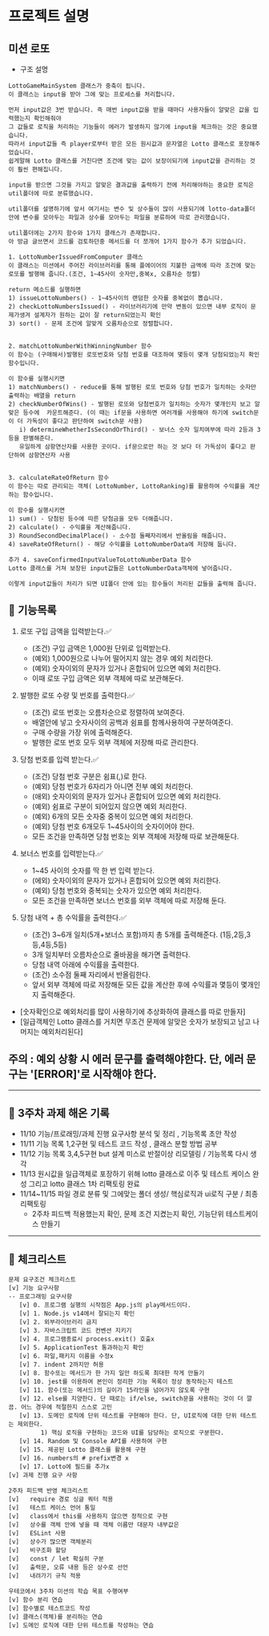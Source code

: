 # 프로젝트 설명

## 미션 로또

- 구조 설명

```
LottoGameMainSystem 클래스가 중축이 됩니다.
이 클래스는 input을 받아 그에 맞는 프로세스를 처리합니다.

먼저 input값은 3번 받습니다. 즉 매번 input값을 받을 때마다 사용자들이 알맞은 값을 입력했는지 확인해줘야
그 값들로 로직을 처리하는 기능들이 에러가 발생하지 않기에 input을 체크하는 것은 중요했습니다.
따라서 input값들 즉 player로부터 받은 모든 원시값과 문자열은 Lotto 클래스로 포장해주었습니다.
쉽게말해 Lotto 클래스를 거친다면 조건에 맞는 값이 보장이되기에 input값을 관리하는 것이 훨씬 편해집니다.

input을 받으면 그것을 가지고 알맞은 결과값을 출력하기 전에 처리해야하는 중요한 로직은 util폴더에 따로 분류했습니다.

util폴더를 설명하기에 앞서 여기서는 변수 및 상수들이 많이 사용되기에 lotto-data폴더 안에 변수를 모아두는 파일과 상수를 모아두는 파일을 분류하여 따로 관리했습니다.

util폴더에는 2가지 함수와 1가지 클래스가 존재합니다.
아 방금 글쓰면서 코드를 검토하던중 메서드를 더 쪼개어 1가지 함수가 추가 되었습니다.

1. LottoNumberIssuedFromComputer 클래스
이 클래스는 미션에서 주어진 라이브러리를 통해 플에이어의 지불한 금액에 따라 조건에 맞는  로또를 발행해 줍니다.(조건, 1~45사이 숫자만,중복x, 오름차순 정렬)

return 메소드를 실행하면
1) issueLottoNumbers() - 1~45사이의 랜덤한 숫자를 중복없이 뽑습니다.
2) checkLottoNumbersIssued() - 라이브러리기에 만약 변동이 있으면 내부 로직이 문제가생겨 설계자가 원하는 값이 잘 return되었는지 확인
3) sort() - 문제 조건에 알맞게 오름차순으로 정렬합니다.


2. matchLottoNumberWithWinningNumber 함수
이 함수는 (구매해서)발행된 로또번호와 당첨 번호를 대조하여 몇등이 몇개 당첨되었는지 확인 함수입니다.

이 함수를 실행시키면
1) matchNumbers() - reduce를 통해 발행된 로또 번호와 당첨 번호가 일치하는 숫자만 출력하는 배열을 return
2) checkNumberOfWins() - 발행된 로또와 당첨번호가 일치하는 숫자가 몇개인지 보고 알맞은 등수에  카운트해준다. (이 때는 if문을 사용하면 여러개를 사용해야 하기에 switch문이 더 가독성이 좋다고 판단하여 switch문 사용)
   i) determineWhetherIsSecondOrThird() - 보너스 숫자 일치여부에 따라 2등과 3등을 판별해준다.
   유일하게 삼항연산자를 사용한 곳이다. if문으로만 하는 것 보다 더 가독성이 좋다고 판단하여 삼항연산자 사용


3. calculateRateOfReturn 함수
이 함수는 따로 관리되는 객체( LottoNumber, LottoRanking)를 활용하여 수익률을 계산하는 함수입니다.

이 함수를 실행시키면
1) sum() - 당첨된 등수에 따른 당첨금을 모두 더해줍니다.
2) calculate() - 수익률을 계산해줍니다.
3) RoundSecondDecimalPlace() - 소수점 둘째자리에서 반올림을 해줍니다.
4) saveRateOfReturn() - 해당 수익률을 LottoNumberData에 저장해 둡니다.

추가 4. saveConfirmedInputValueToLottoNumberData 함수
Lotto 클래스를 거쳐 보장된 input값들은 LottoNumberData객체에 넣어줍니다.

이렇게 input값들이 처리가 되면 UI폴더 안에 있는 함수들이 처리된 값들을 출력해 줍니다.

```

## 📑 기능목록

1. 로또 구입 금액을 입력받는다.✅

   - (조건) 구입 금액은 1,000원 단위로 입력받는다.
   - (예외) 1,000원으로 나누어 떨어지지 않는 경우 예외 처리한다.
   - (예외) 숫자이외의 문자가 있거나 혼합되어 있으면 예외 처리한다.
   - 이때 로또 구입 금액은 외부 객체에 따로 보관해둔다.

2. 발행한 로또 수량 및 번호를 출력한다.✅

   - (조건) 로또 번호는 오름차순으로 정렬하여 보여준다.
   - 배열안에 넣고 숫자사이의 공백과 쉼표를 함께사용하여 구분하여준다.
   - 구매 수량을 가장 위에 출력해준다.
   - 발행한 로또 번호 모두 외부 객체에 저장해 따로 관리한다.

3. 당첨 번호를 입력 받는다.✅

   - (조건) 당첨 번호 구분은 쉼표(,)로 한다.
   - (예외) 당첨 번호가 6자리가 아니면 전부 예외 처리한다.
   - (애외) 숫자이외의 문자가 있거나 혼합되어 있으면 예외 처리한다.
   - (예외) 쉼표로 구분이 되어있지 않으면 예외 처리한다.
   - (예외) 6개의 모든 숫자중 중복이 있으면 예외 처리한다.
   - (예외) 당첨 번호 6개모두 1~45사이의 숫자이어야 한다.
   - 모든 조건을 만족하면 당첨 번호는 외부 객체에 저장해 따로 보관해둔다.

4. 보너스 번호를 입력받는다.✅

   - 1~45 사이의 숫자를 딱 한 번 입력 받는다.
   - (에외) 숫자이외의 문자가 있거나 혼합되어 있으면 예외 처리한다.
   - (예외) 당첨 번호와 중복되는 숫자가 있으면 예외 처리한다.
   - 모든 조건을 만족하면 보너스 번호를 외부 객체에 따로 저장해 둔다.

5. 당첨 내역 + 총 수익률을 출력한다.✅

   - (조건) 3~6개 일치(5개+보너스 포함)까지 총 5개를 출력해준다. (1등,2등,3등,4등,5등)
   - 3개 일치부터 오름차순으로 줄바꿈을 해가면 출력한다.
   - 당첨 내역 아래에 수익률을 출력한다.
   - (조건) 소수점 둘째 자리에서 반올림한다.
   - 앞서 외부 객체에 따로 저장해둔 모든 값을 계산한 후에 수익률과 몇등이 몇개인지 출력해준다.

- [숫자확인으로 예외처리를 많이 사용하기에 추상화하여 클래스를 따로 만들자]
- [일급객체인 Lotto 클래스를 거치면 무조건 문제에 알맞은 숫자가 보장되고 남고 나머지는 예외처리된다]

## 주의 : 예외 상황 시 에러 문구를 출력해야한다. 단, 에러 문구는 '[ERROR]'로 시작해야 한다.

---

## 📕 3주차 과제 해온 기록

- 11/10 기능/프로래밍/과제 진행 요구사항 분석 및 정리 , 기능목록 초안 작성
- 11/11 기능 목록 1,2구현 및 테스트 코드 작성 , 클래스 분할 방법 공부
- 11/12 기능 목록 3,4,5구현 but 설계 미스로 반절이상 리모델링 / 기능목록 다시 생각
- 11/13 원시값을 일급객체로 포장하기 위해 lotto 클래스로 이주 및 테스트 케이스 완성 그리고 lotto 클래스 1차 리팩토링 완료
- 11/14~11/15 파일 경로 분류 및 그에맞는 폴더 생성/ 핵심로직과 ui로직 구분 / 최종 리팩토링
  - 2주차 피드백 적용했는지 확인, 문제 조건 지켰는지 확인, 기능단위 테스트케이스 만들기

---

## 🔖 체크리스트

```
문제 요구조건 체크리스트
[v] 기능 요구사항
-- 프로그래밍 요구사항
   [v] 0. 프로그램 실행의 시작점은 App.js의 play메서드이다.
   [v] 1. Node.js v14에서 잘되는지 확인
   [v] 2. 외부라이브러리 금지
   [v] 3. 자바스크립트 코드 컨벤션 지키기
   [v] 4. 프로그램종료시 process.exit() 호출x
   [v] 5. ApplicationTest 통과하는지 확인
   [v] 6. 파일,패키지 이름을 수정x
   [v] 7. indent 2까지만 허용
   [v] 8. 함수또는 메서드가 한 가지 일만 하도록 최대한 작게 만들기
   [v] 10. jest를 이용하여 본인이 정리한 기능 목록이 정상 동작하는지 테스트
   [v] 11. 함수(또는 메서드)의 길이가 15라인을 넘어가지 않도록 구현
   [v] 12. else를 지양한다. 단 때로는 if/else, switch문을 사용하는 것이 더 깔끔. 어느 경우에 적절한지 스스로 고민
   [v] 13. 도메인 로직에 단위 테스트를 구현해야 한다. 단, UI로직에 대한 단위 테스트는 제외한다.
         1) 핵심 로직을 구현하는 코드와 UI를 담당하는 로직으로 구분한다.
   [v] 14. Random 및 Console API를 사용하여 구현
   [v] 15. 제공된 Lotto 클래스를 활용해 구현
   [v] 16. numbers의 # prefix변경 x
   [v] 17. Lotto에 필드를 추가x
[v] 과제 진행 요구 사항

```

```
2주차 피드백 반영 체크리스트
[v]   require 경로 싱글 쿼터 적용
[v]   테스트 케이스 언어 통일
[v]   class에서 this를 사용하지 않으면 정적으로 구현
[v]   상수를 객체 안에 넣을 때 객체 이름만 대문자 내부값은
[v]   ESLint 사용
[v]   상수가 많으면 객체분리
[v]   비구조화 할당
[v]   const / let 확실히 구분
[v]   출력문, 오류 내용 등은 상수로 선언
[v]   내려가기 규칙 적용
```

```
우테코에서 3주차 미션의 학습 목표 수행여부
[v] 함수 분리 연습
[v] 함수별로 테스트코드 작성
[v] 클래스(객체)를 분리하는 연습
[v] 도메인 로직에 대한 단위 테스트를 작성하는 연습
```
